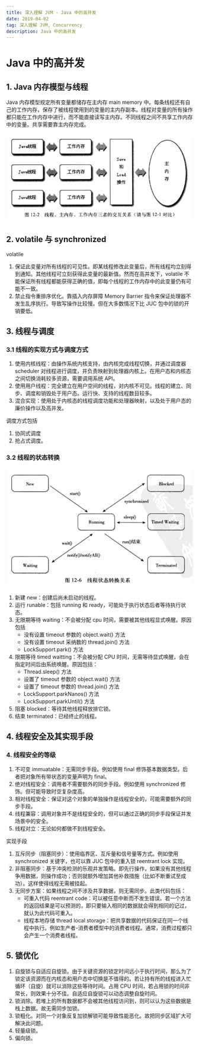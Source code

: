 ```yaml
---
title: 深入理解 JVM - Java 中的高并发
date: 2019-04-02
tag: 深入理解 JVM, Concurrency
description: Java 中的高并发
---
```


# Java 中的高并发

## 1. Java 内存模型与线程

Java 内存模型规定所有变量都储存在主内存 main memory 中。每条线程还有自己的工作内存，保存了被线程使用到的变量的主内存副本。线程对变量的所有操作都只能在工作内存中进行，而不能直接读写主内存。不同线程之间不共享工作内存中的变量。共享需要靠主内存完成。

![thread-memory](./thread-memory.png)

## 2. volatile 与 synchronized

volatile

1. 保证此变量对所有线程的可见性。即某线程修改此变量后，所有线程均立刻得到通知。其他线程可立刻获得此变量的最新值。然而在高并发下，volatile 不能保证所有线程都能获得正确的值，即每个线程的工作内存中的此变量仍有可能不一致。
2. 禁止指令重排序优化。靠插入内存屏障 Memory Barrier 指令来保证处理器不发生乱序执行。导致写操作比较慢。但在大多数情况下比 JUC 包中的锁的开销要低。

## 3. 线程与调度

### 3.1 线程的实现方式与调度方式

1. 使用内核线程：由操作系统内核支持，由内核完成线程切换，并通过调度器 scheduler 对线程进行调度，并负责映射到处理器内核上。在用户态和内核态之间切换消耗较多资源，需要调用系统 API。
2. 使用用户线程：完全建立在用户空间的线程，对内核不可见。线程的建立、同步、调度和销毁处于用户态。运行快、支持的线程数目较多。
3. 混合实现：使用处于内核态的线程调度功能和处理器映射，以及处于用户态的廉价操作以及高并发。

调度方式包括

1. 协同式调度
2. 抢占式调度。

### 3.2 线程的状态转换

![thread-status](./thread-status.png)

1. 新建 new：创建后尚未启动的线程。
2. 运行 runable：包括 running 和 ready，可能处于执行状态后者等待执行状态。
3. 无限期等待 waiting：不会被分配 cpu 时间，需要被其他线程显式唤醒。原因包括
   + 没有设置 timeout 参数的 object.wait() 方法
   + 没有设置 timeout 采纳数的 thread.join() 方法
   + LockSupport.park() 方法
4. 限期等待 timed waitting：不会被分配 CPU 时间，无需等待显式唤醒，会在指定时间后由系统唤醒。原因包括：
   + Thread.sleep() 方法
   + 设置了 timeout 参数的 object.wait() 方法
   + 设置了 timeout 参数的 thread.join() 方法
   + LockSupport.parkNanos() 方法
   + LockSupport.parkUntil() 方法
5. 阻塞 blocked：等待其他线程释放排它锁。
6. 结束 terminated：已经终止的线程。

## 4. 线程安全及其实现手段

### 4. 线程安全的等级

1. 不可变 immuatable：无需同步手段。例如使用 final 修饰基本数据类型。后者把对象所有带状态的变量声明为 final。
2. 绝对线程安全：调用者不需要额外的同步手段。例如使用 synchronized 修饰。但可能导致时空复杂度高。
3. 相对线程安全：保证对这个对象的单独操作是线程安全的，可能需要额外的同步手段。
4. 线程兼容：调用对象并不是线程安全的，但可以通过正确的同步手段保证并发场景中的安全。
5. 线程对立：无论如何都做不到线程安全。

实现手段

1. 互斥同步（阻塞同步）：使用临界区、互斥量和信号量等方式。例如使用 synchronized 关键字，也可以靠 JUC 包中的重入锁 reentrant lock 实现。
2. 非阻塞同步：基于冲突检测的乐观并发策略。即先行操作，如果没有其他线程争用数据，则操作成功；否则就额外增加其他补救措施（比如不断重试至成功）。这样使得线程无需被挂起。
3. 无同步方案：如果线程之间不涉及共享数据，则无需同步。此类代码包括：
   + 可重入代码 reentrant code：可以被任意中断而不发生错误。若一个方法的返回结果是可以预测的，即只要输入相同的数据就会得到相同的记过，就认为此代码可重入。
   + 线程本地存储 thread local storage：把共享数据的代码保证在同一个线程中执行。例如生产者-消费者模型中的消费者线程。通常，消费过程都只会产生一个消费者线程。

## 5. 锁优化

1. 自旋锁与自适应自旋锁。由于关键资源的锁定时间远小于执行时间，那么为了锁定该资源而在内核态和用户态中切换是不值得的。若让持有所的线程进入忙循环（自旋）就可以消除这些等待时间。占用 CPU 时间，若占用锁的时间非常长，则效果十分不佳。自适应自旋锁可以动态调整自旋时间。
2. 锁消除。若堆上的所有数据都不会被其他线程访问到，则可以认为这些数据是栈上数据。故无需同步加锁。
3. 锁粗化。对同一个对象反复加锁解锁可能导致性能恶化。故把同步区域扩大可解决此问题。
4. 轻量级锁。
5. 偏向锁。
